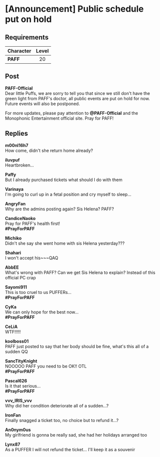 # [Announcement] Public schedule put on hold
## Requirements
|Character|Level|
|---------|:---:|
|**PAFF** | 20  |

## Post
**PAFF-Official**<br>
Dear little Puffs, we are sorry to tell you that since we still don't have the green light from PAFF's doctor, all public events are put on hold for now. Future events will also be postponed. 

For more updates, please pay attention to **@PAFF-Official** and the Monophonic Entertainment official site. Pray for PAFF!
## Replies
**m00nl16h7**<br>
How come, didn't she return home already?

**iluvpuf**<br>
Heartbroken...

**Paffy**<br>
But I already purchased tickets what should I do with them

**Varinaya**<br>
I'm going to curl up in a fetal position and cry myself to sleep...

**AngryFan**<br>
Why are the admins posting again? Sis Helena? PAFF?

**CandiceNaoko**<br>
Pray for PAFF's health first!<br>
**\#PrayForPAFF**

**Michiko**<br>
Didn't she say she went home with sis Helena yesterday???

**Shahari**<br>
I won't accept his~~~QAQ

**AbbEE**<br>
What's wrong with PAFF? Can we get Sis Helena to explain? Instead of this official PC crap

**Sayomi911**<br>
This is too cruel to us PUFFERs...<br>
**\#PrayForPAFF**

**CyKa**<br>
We can only hope for the best now...<br>
**\#PrayForPAFF**

**CeLiA**<br>
WTF!!!!!

**koolboss01**<br>
PAFF just posted to say that her body should be fine, what's this all of a sudden QQ

**SancTityKnight**<br>
NOOOOO PAFF you need to be OK!! OTL<br>
**\#PrayForPAFF**

**Pascal626**<br>
Is it that serious...<br>
**\#PrayForPAFF**

**vvv_IRIS_vvv**<br>
Why did her condition deteriorate all of a sudden...?

**IronFan**<br>
Finally snagged a ticket too, no choice but to refund it...?

**An0nym0us**<br>
My girlfriend is gonna be really sad, she had her holidays arranged too

**Lynx87**<br>
As a PUFFER I will not refund the ticket... I'll keep it as a souvenir


